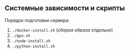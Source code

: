 ## Системные зависимости и скрипты

Порядок подготовки сервера:
1. `./docker-install.sh` (*сборка образа отдельно*)
2. `./gpu.sh`
3. `./node-install.sh`
4. `./python-install.sh`
